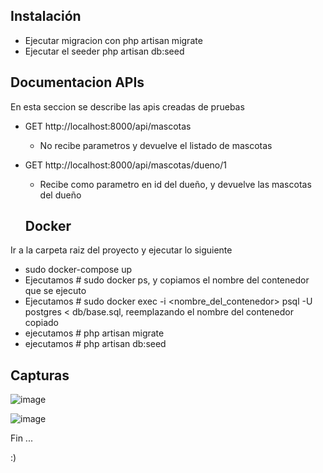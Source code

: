 ## Instalación
- Ejecutar migracion con php artisan migrate
- Ejecutar el seeder php artisan db:seed
  
## Documentacion APIs 

En esta seccion se describe las apis creadas de pruebas

- GET http://localhost:8000/api/mascotas 
  - No recibe parametros y devuelve el listado de mascotas
- GET http://localhost:8000/api/mascotas/dueno/1
  - Recibe como parametro en id del dueño, y devuelve las mascotas del dueño
  
  ## Docker
Ir a la carpeta raiz del proyecto y ejecutar lo siguiente
- sudo docker-compose up
- Ejecutamos # sudo docker ps, y copiamos el nombre del contenedor que se ejecuto
- Ejecutamos # sudo docker exec -i <nombre_del_contenedor> psql -U postgres < db/base.sql, reemplazando el nombre del contenedor copiado
- ejecutamos # php artisan migrate
- ejecutamos # php artisan db:seed

## Capturas

![image](https://user-images.githubusercontent.com/8096392/178126611-8453947d-daea-4b38-9438-f5acfc37a2c1.png)

![image](https://user-images.githubusercontent.com/8096392/178126628-81a1702f-7a51-4031-a179-7f02753977e1.png)



Fin ...

:) 
